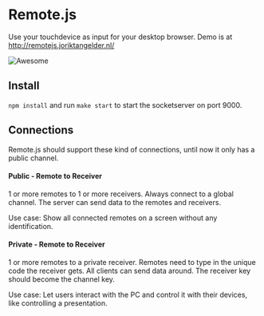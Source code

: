# Remote.js

Use your touchdevice as input for your desktop browser. Demo is at http://remotejs.joriktangelder.nl/

![Awesome](http://image.shutterstock.com/display_pic_with_logo/72409/72409,1163258695,1/stock-photo-man-asleep-on-the-couch-with-tv-remote-control-firmly-in-hand-2151450.jpg)

## Install

`npm install` and run `make start` to start the socketserver on port 9000.

## Connections
Remote.js should support these kind of connections, until now it only has a public channel.

#### Public - Remote to Receiver
1 or more remotes to 1 or more receivers. Always connect to a global channel. 
The server can send data to the remotes and receivers. 

Use case: Show all connected remotes on a screen without any identification.


#### Private - Remote to Receiver
1 or more remotes to a private receiver. Remotes need to type in the unique code the receiver gets. 
All clients can send data around. The receiver key should become the channel key. 

Use case: Let users interact with the PC and control it with their devices, like controlling a presentation.
